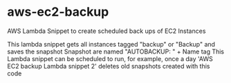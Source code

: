 # aws-ec2-backup

AWS Lambda Snippet to create scheduled back ups of EC2 Instances

This lambda snippet gets all instances tagged "backup" or "Backup" and saves the snapshot
Snapshot are named "AUTOBACKUP: " + Name tag
This Lambda snippet can be scheduled to run, for example, once a day
'AWS EC2 backup Lambda snippet 2' deletes old snapshots created with this code
